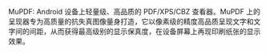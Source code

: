 MuPDF:
      Android 设备上轻量级、高品质的 PDF/XPS/CBZ 查看器。MuPDF 上的呈现器专为高质量的抗失真图像量身打造，它以像素级的精度高品质呈现文字和文字间的间距，从而获得最高级别的显示保真度，在设备屏幕上再现印刷纸张的显示效果。

